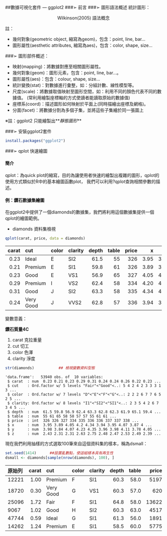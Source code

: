 ##數據可視化套件 — ggplot2
###➢ 前言
###➢ 圖形語法概述
統計圖形：
<div align = 'center'>Wilkinson(2005) 語法概念</div>

註：
  * 幾何對象(geometric object, 縮寫為geom)，包含：point, line, bar…
  * 圖形屬性(aesthetic attributes, 縮寫為aes)，包含：color, shape, size…

###➢ 圖形部件概述：
   * 映射(mapping)：將數據對應至相關圖形屬性。
   * 幾何對象(geom)：圖形元素，包含：point, line, bar…。
   * 圖形屬性(aes)：包含：colour, shape, size…
   * 統計變換(stat)：對數據進行彙整，如：分組計數、線性模型等。
   * 尺度(scale)：將數據取值映射至圖形空間，如：利用不同的顏色代表不同的數據值。
                  (常利用繪製座標軸的方式使讀者能讀取原始的數據值)
   * 座標系(coord)：描述圖形如何映射於平面上(同時描繪出座標及網格)。
   * 分面(facet)：將數據分割為多個子集，並將這些子集繪於同一張圖上

  ※註：ggplot2 只能繪製出**_靜態圖形_**

###➢ 安裝ggplot2套件
```r
install.packages("ggplot2")
```

###➢ qplot 快速繪圖
#### 簡介
qplot：為quick plot的縮寫，目的為讓使用者快速的繪製出複雜的圖形，qplot的使用方式類似於R中的基本繪圖函數plot，
       我們可以利用?qplot查詢相關參數的描述。

#### 例：鑽石數據集繪圖
在ggplot2中提供了一個diamonds的數據集，我們將利用這個數據集提供一個qplot的繪圖範例。
* diamonds 資料集檢視

```r
qplot(carat, price, data = diamonds)
```

| carat|       cut|color |clarity | depth| table| price|    x|    y|    z|
|-----:|:---------|:-----|:-------|-----:|-----:|-----:|----:|----:|----:|
|  0.23|Ideal     |E     |SI2     |  61.5|    55|   326| 3.95| 3.98| 2.43|
|  0.21|Premium   |E     |SI1     |  59.8|    61|   326| 3.89| 3.84| 2.31|
|  0.23|Good      |E     |VS1     |  56.9|    65|   327| 4.05| 4.07| 2.31|
|  0.29|Premium   |I     |VS2     |  62.4|    58|   334| 4.20| 4.23| 2.63|
|  0.31|Good      |J     |SI2     |  63.3|    58|   335| 4.34| 4.35| 2.75|
|  0.24|Very Good |J     |VVS2    |  62.8|    57|   336| 3.94| 3.96| 2.48|

變數意義：

**鑽石質量4C**

1. carat	克拉重量
2.	cut	切工
3.	color	色澤
4.	clarity	淨度

```r
str(diamonds)			## 檢視變數資料型態
```

```
'data.frame':	53940 obs. of  10 variables:
 $ carat  : num  0.23 0.21 0.23 0.29 0.31 0.24 0.24 0.26 0.22 0.23 ...
 $ cut    : Ord.factor w/ 5 levels "Fair"<"Good"<..: 5 4 2 4 2 3 3 3 1 3 ...
 $ color  : Ord.factor w/ 7 levels "D"<"E"<"F"<"G"<..: 2 2 2 6 7 7 6 5 2 5 ...
 $ clarity: Ord.factor w/ 8 levels "I1"<"SI2"<"SI1"<..: 2 3 5 4 2 6 7 3 4 5 ...
 $ depth  : num  61.5 59.8 56.9 62.4 63.3 62.8 62.3 61.9 65.1 59.4 ...
 $ table  : num  55 61 65 58 58 57 57 55 61 61 ...
 $ price  : int  326 326 327 334 335 336 336 337 337 338 ...
 $ x      : num  3.95 3.89 4.05 4.2 4.34 3.94 3.95 4.07 3.87 4 ...
 $ y      : num  3.98 3.84 4.07 4.23 4.35 3.96 3.98 4.11 3.78 4.05 ...
 $ z      : num  2.43 2.31 2.31 2.63 2.75 2.48 2.47 2.53 2.49 2.39 ...
```


現在我們利用抽樣的方式選取100筆來自這個資料集的樣本，稱為dsmall：
```r
set.seed(1414)      ##設置亂數點，使這組樣本具有再生性
dsmall <- diamonds[sample(nrow(diamonds), 100), ]
```
|原始列| carat|       cut|color |clarity | depth| table| price|    x|    y|    z|
|:-----|-----:|:---------|:-----|:-------|-----:|-----:|-----:|----:|----:|----:|
|12221 |  1.00|Premium   |F     |SI1     |  60.3|  58.0|  5197| 6.43| 6.47| 3.89|
|18720 |  0.30|Very Good |G     |VS1     |  60.3|  57.0|   620| 4.33| 4.35| 2.62|
|25096 |  1.72|Fair      |F     |SI1     |  64.8|  58.0| 13622| 7.50| 7.46| 4.85|
|9067  |  1.02|Good      |H     |SI2     |  60.3|  63.0|  4517| 6.45| 6.49| 3.90|
|47744 |  0.59|Ideal     |G     |SI1     |  61.3|  56.0|  1891| 5.41| 5.43| 3.32|
|14262 |  1.24|Premium   |E     |SI1     |  58.5|  60.0|  5775| 7.08| 7.01| 4.11|
